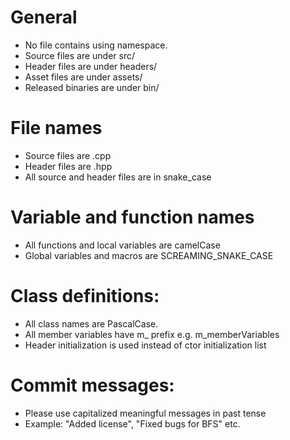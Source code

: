 # General

- No file contains using namespace.
- Source files are under src/
- Header files are under headers/
- Asset files are under assets/
- Released binaries are under bin/

# File names

- Source files are .cpp
- Header files are .hpp
- All source and header files are in snake_case

# Variable and function names

- All functions and local variables are camelCase
- Global variables and macros are SCREAMING_SNAKE_CASE

# Class definitions:

-  All class names are PascalCase.
-  All member variables have m_ prefix e.g. m_memberVariables
-  Header initialization is used instead of ctor initialization list

# Commit messages:

- Please use capitalized meaningful messages in past tense
- Example: "Added license", "Fixed bugs for BFS" etc.